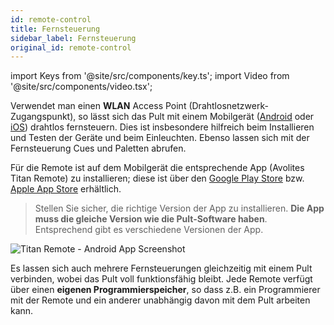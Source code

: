 ```yaml
---
id: remote-control
title: Fernsteuerung
sidebar_label: Fernsteuerung
original_id: remote-control
---
```


import Keys from '@site/src/components/key.ts';
import Video from '@site/src/components/video.tsx';

Verwendet man einen <strong>WLAN</strong> Access Point (Drahtlosnetzwerk-Zugangspunkt),
so lässt sich das Pult mit einem Mobilgerät ([Android](https://play.google.com/store/apps/developer?id=Avolites+Ltd) oder [iOS](https://apps.apple.com/us/developer/avolites-ltd/id688791177#see-all/i-phone-apps)) drahtlos
fernsteuern. Dies ist insbesondere hilfreich beim Installieren und
Testen der Geräte und beim Einleuchten. Ebenso lassen sich mit der
Fernsteuerung Cues und Paletten abrufen.

Für die Remote ist auf dem Mobilgerät die entsprechende App (Avolites
Titan Remote) zu installieren; diese ist über den [Google Play Store](https://play.google.com/store/apps/developer?id=Avolites+Ltd) bzw. [Apple App
Store](https://apps.apple.com/us/developer/avolites-ltd/id688791177#see-all/i-phone-apps) erhältlich.

>   Stellen Sie sicher, die richtige Version der App zu installieren. **Die
	App muss die gleiche Version wie die Pult-Software haben**. Entsprechend 
	gibt es verschiedene Versionen der App.

![Titan Remote - Android App Screenshot](/docs/images/Fixture-View-in-Titan-Remote-Android-App.png)

Es lassen sich auch mehrere Fernsteuerungen gleichzeitig mit einem Pult
verbinden, wobei das Pult voll funktionsfähig bleibt. Jede Remote
verfügt über einen <strong>eigenen Programmierspeicher</strong>, so dass z.B. ein
Programmierer mit der Remote und ein anderer unabhängig davon mit dem
Pult arbeiten kann.
